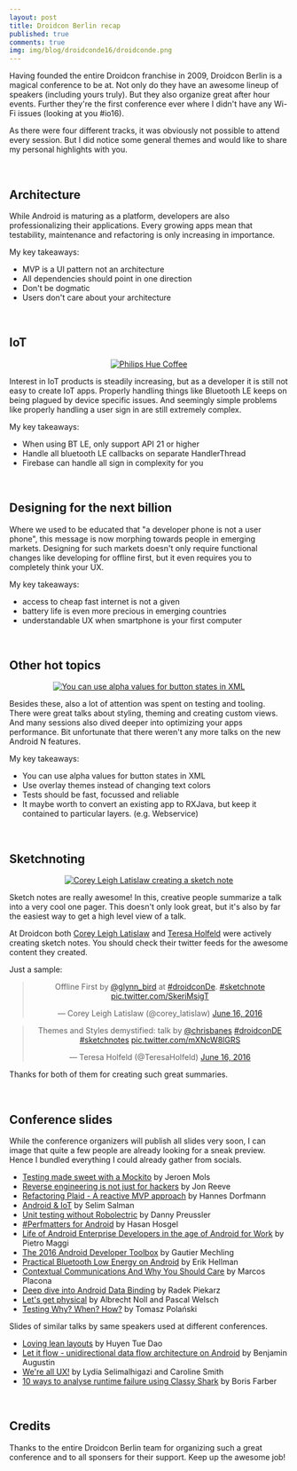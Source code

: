 ```yaml
---
layout: post
title: Droidcon Berlin recap
published: true
comments: true
img: img/blog/droidconde16/droidconde.png
---
```

Having founded the entire Droidcon franchise in 2009, Droidcon Berlin is a magical conference to be at. Not only do they have an awesome lineup of speakers (including yours truly). But they also organize great after hour events. Further they're the first conference ever where I didn't have any Wi-Fi issues (looking at you #io16).

As there were four different tracks, it was obviously not possible to attend every session. But I did notice some general themes and would like to share my personal highlights with you.

<br>

## Architecture
While Android is maturing as a platform, developers are also professionalizing their applications. Every growing apps mean that testability, maintenance and refactoring is only increasing in importance.

My key takeaways:

- MVP is a UI pattern not an architecture
- All dependencies should point in one direction
- Don't be dogmatic
- Users don't care about your architecture

<br>

## IoT

<center><a href="{{ site.blogbaseurl }}img/blog/droidconde16/iotcoffee.jpg"><img src="{{ site.blogbaseurl }}img/blog/droidconde16/iotcoffee.jpg" alt="Philips Hue Coffee"></a></center>

Interest in IoT products is steadily increasing, but as a developer it is still not easy to create IoT apps. Properly handling things like Bluetooth LE keeps on being plagued by device specific issues. And seemingly simple problems like properly handling a user sign in are still extremely complex.

My key takeaways:

- When using BT LE, only support API 21 or higher
- Handle all bluetooth LE callbacks on separate HandlerThread
- Firebase can handle all sign in complexity for you

<br>

## Designing for the next billion
Where we used to be educated that "a developer phone is not a user phone", this message is now morphing towards people in emerging markets. Designing for such markets doesn't only require functional changes like developing for offline first, but it even requires you to completely think your UX.

My key takeaways:

- access to cheap fast internet is not a given
- battery life is even more precious in emerging countries
- understandable UX when smartphone is your first computer

<br>

## Other hot topics

<center><a href="{{ site.blogbaseurl }}img/blog/droidconde16/alphastates.jpg"><img src="{{ site.blogbaseurl }}img/blog/droidconde16/alphastates.jpg" alt="You can use alpha values for button states in XML"></a></center>


Besides these, also a lot of attention was spent on testing and tooling. There were great talks about styling, theming and creating custom views. And many sessions also dived deeper into optimizing your apps performance. Bit unfortunate that there weren't any more talks on the new Android N features.

My key takeaways:

- You can use alpha values for button states in XML
- Use overlay themes instead of changing text colors
- Tests should be fast, focussed and reliable
- It maybe worth to convert an existing app to RXJava, but keep it contained to particular layers. (e.g. Webservice)

<br>

## Sketchnoting

<center><a href="{{ site.blogbaseurl }}img/blog/droidconde16/sketchnoting.jpg"><img src="{{ site.blogbaseurl }}img/blog/droidconde16/sketchnoting.jpg" alt="Corey Leigh Latislaw creating a sketch note"></a></center>

Sketch notes are really awesome! In this, creative people summarize a talk into a very cool one pager. This doesn't only look great, but it's also by far the easiest way to get a high level view of a talk.

At Droidcon both [Corey Leigh Latislaw](https://twitter.com/corey_latislaw) and [Teresa Holfeld](https://twitter.com/TeresaHolfeld) were actively creating sketch notes. You should check their twitter feeds for the awesome content they created.

Just a sample:

<center><blockquote class="twitter-tweet" data-lang="en"><p lang="en" dir="ltr">Offline First by <a href="https://twitter.com/glynn_bird">@glynn_bird</a> at <a href="https://twitter.com/hashtag/droidconDe?src=hash">#droidconDe</a>. <a href="https://twitter.com/hashtag/sketchnote?src=hash">#sketchnote</a> <a href="https://t.co/SkeriMsigT">pic.twitter.com/SkeriMsigT</a></p>&mdash; Corey Leigh Latislaw (@corey_latislaw) <a href="https://twitter.com/corey_latislaw/status/743390864660135937">June 16, 2016</a></blockquote>
<script async src="//platform.twitter.com/widgets.js" charset="utf-8"></script></center>

<center><blockquote class="twitter-tweet" data-lang="en"><p lang="en" dir="ltr">Themes and Styles demystified: talk by <a href="https://twitter.com/chrisbanes">@chrisbanes</a> <a href="https://twitter.com/hashtag/droidconDE?src=hash">#droidconDE</a> <a href="https://twitter.com/hashtag/sketchnotes?src=hash">#sketchnotes</a> <a href="https://t.co/mXNcW8lGRS">pic.twitter.com/mXNcW8lGRS</a></p>&mdash; Teresa Holfeld (@TeresaHolfeld) <a href="https://twitter.com/TeresaHolfeld/status/743438928666034176">June 16, 2016</a></blockquote>
<script async src="//platform.twitter.com/widgets.js" charset="utf-8"></script></center>

Thanks for both of them for creating such great summaries.

<br>

## Conference slides
While the conference organizers will publish all slides very soon, I can image that quite a few people are already looking for a sneak preview. Hence I bundled everything I could already gather from socials.

- [Testing made sweet with a Mockito](https://speakerdeck.com/jeroenmols/testing-made-sweet-with-a-mockito) by Jeroen Mols
- [Reverse engineering is not just for hackers](https://speakerdeck.com/jonreeve/reverse-engineering-is-not-just-for-hackers) by Jon Reeve
- [Refactoring Plaid - A reactive MVP approach](https://www.dropbox.com/s/gptg2di0j67xz04/Droidcon%20Berlin%202016.key?dl=0) by Hannes Dorfmann
- [Android & IoT](https://speakerdeck.com/aselims/android-and-iot-at-droidconde-16) by Selim Salman
- [Unit testing without Robolectric](http://www.slideshare.net/dpreussler/unit-testing-without-robolectric-droidcon-berlin-2016) by
Danny Preussler
- [#Perfmatters for Android](https://speakerdeck.com/alosdev/perfmatters-for-android-droidcon-berlin-2016) by Hasan Hosgel
- [Life of Android Enterprise Developers in the age of Android for Work](https://speakerdeck.com/nibble/life-of-android-enterprise-developers-in-the-age-of-android-for-work) by Pietro Maggi
- [The 2016 Android Developer Toolbox](http://www.slideshare.net/Nilhcem/the-2016-android-developer-toolbox-berlin) by Gautier Mechling
- [Practical Bluetooth Low Energy on Android](https://speakerdeck.com/erikhellman/practical-bluetooth-low-energy-on-android) by Erik Hellman
- [Contextual Communications And Why You Should Care](http://www.slideshare.net/MarcosPlacona/contextual-communications-and-why-you-should-care-droidcon-de) by Marcos Placona
- [Deep dive into Android Data Binding](https://speakerdeck.com/radzio/deep-dive-into-android-data-binding) by Radek Piekarz
- [Let's get physical](https://docs.google.com/presentation/d/1Fldq6lWkrVeBdDyPwMQ7jkItZ1m2XMpDXQzu3IwbSE8/edit#slide=id.p) by Albrecht Noll and Pascal Welsch
- [Testing Why? When? How?](http://www.slideshare.net/polanskitomasz) by Tomasz Polański

Slides of similar talks by same speakers used at different conferences.

- [Loving lean layouts](https://speakerdeck.com/randomlytyping/babbq-2015-loving-lean-layouts) by Huyen Tue Dao
- [Let it flow - unidirectional data flow architecture on Android](https://speakerdeck.com/dorvaryn/let-it-flow) by Benjamin Augustin
- [We're all UX!](https://speakerdeck.com/lyslydia/were-all-ux) by Lydia Selimalhigazi and Caroline Smith
- [10 ways to analyse runtime failure using Classy Shark](http://www.slideshare.net/seamaster29/classshark-android-and-java-executables-browser) by Boris Farber

<br>

## Credits
Thanks to the entire Droidcon Berlin team for organizing such a great conference and to all sponsers for their support. Keep up the awesome job!
